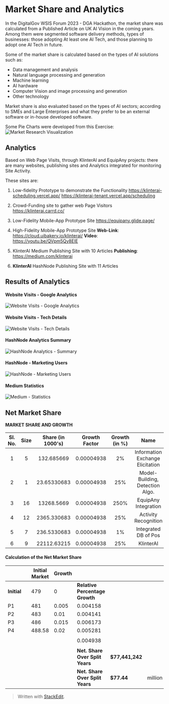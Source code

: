 ﻿# Market Share and Analytics
In the DigitalGov WSIS Forum 2023 - DGA Hackathon, the market share was calculated from a Published Article on UK AI Vision in the coming years. Among them were segmented software delivery methods, types of businesses: those adopting At least one AI Tech, and those planning to adopt one AI Tech in future. 

Some of the market share is calculated based on the types of AI solutions such as:
- Data management and analysis
- Natural language processing and generation
- Machine learning
- AI hardware
- Computer Vision and image processing and generation
- Other technology

Market share is also evaluated based on the types of AI sectors; according to SMEs and Large Enterprises and what they prefer to be an external software or in-house developed software. 

Some Pie Charts were developed from this Exercise:
![Market Research Visualization](https://live.staticflickr.com/65535/52803265218_ef71b193d3_b.jpg)

## Analytics
Based on Web Page Visits, through KlinterAI and EquipAny projects: there are many websites, publishing sites and Analytics integrated for monitoring Site Activity. 

These sites are:
1. Low-fidelity Prototype to demonstrate the Functionality
https://klinterai-scheduling.vercel.app/
https://klinterai-tenant.vercel.app/scheduling

2. Crowd-Funding site to gather web Page Visitors
https://klinterai.carrd.co/

3. Low-Fidelity Mobile-App Prototype Site
https://equipany.glide.page/

4. High-Fidelity Mobile-App Prototype Site
**Web-Link**: https://cloud.uibakery.io/klinterai/
**Video**: https://youtu.be/QVpm5Qy8EIE

5. KlinterAI Medium Publishing Site with 10 Articles
**Publishing**: https://medium.com/klinterai

6. **KlinterAI** HashNode Publishing Site with 11 Articles

## Results of Analytics

#### Website Visits - Google Analytics

![Website Visits - Google Analytics](https://live.staticflickr.com/65535/52967877257_b3fc5daa4b_h.jpg)

#### Website Visits - Tech Details
![Website Visits - Tech Details](https://live.staticflickr.com/65535/52968480136_999c3f90e1_h.jpg)

#### HashNode Analytics Summary
![HashNode Analytics - Summary](https://live.staticflickr.com/65535/52968715170_a945d51a0b_c.jpg)

#### HashNode  - Marketing Users
![HashNode - Marketing Users](https://live.staticflickr.com/65535/52968479654_0a7d6671db_c.jpg)

#### Medium Statistics

![Medium - Statistics](https://live.staticflickr.com/65535/52968479534_bd0abe55b5_c.jpg)

## Net Market Share

**MARKET SHARE AND GROWTH**

|         Sl. No.         | Size | Share (in 1000's) | Growth Factor | Growth (in %) |                Name                |  Net. Value |    In $'s   |
|:-----------------------:|:----:|:-----------------:|:-------------:|:-------------:|:----------------------------------:|:-----------:|:-----------:|
| 1                       | 5    | 132.685669        | 0.00004938    | 2%            | Information Exchange   Elicitation | 135.3393824 | 135339.3824 |
| 2                       | 1    | 23.65330683       | 0.00004938    | 25%           | Model-Building,   Detection Algo.  | 29.56663354 | 29566.63354 |
| 3                       | 16   | 13268.5669        | 0.00004938    | 250%          | EquipAny Integration               | 46439.98416 | 46439984.16 |
| 4                       | 12   | 2365.330683       | 0.00004938    | 25%           | Activity Recognition               | 2956.663354 | 2956663.354 |
| 5                       | 7    | 236.5330683       | 0.00004938    | 1%            | Integrated DB of Pos               | 238.898399  | 238898.399  |
| 6                       | 9    | 22112.63215       | 0.00004938    | 25%           | KlinterAI                          | 27640.79019 | 27640790.19 |

#### Calculation of the Net Market Share


|         |   | Initial Market | Growth |                             |             |         |
|---------|---|----------------|--------|-----------------------------|-------------|---------|
| **Initial** |   |            479 |      0 |  **Relative Percentage Growth** |             |         |
| P1      |   | 481            | 0.005  | 0.004158                    |             |         |
| P2      |   | 483            | 0.01   | 0.004141                    |             |         |
| P3      |   | 486            | 0.015  | 0.006173                    |             |         |
| P4      |   | 488.58         | 0.02   | 0.005281                    |             |         |
|         |   |                |        |                             |             |         |
|         |   |                |        | 0.004938                    |             |         |
|         |   |                |        |                             |             |         |
|         |   |                |        | **Net. Share Over Split Years** | **$77,441,242** |         |
|         |   |                |        | **Net. Share Over Split Years** | **$77.44**      | million |



> Written with [StackEdit](https://stackedit.io/).
